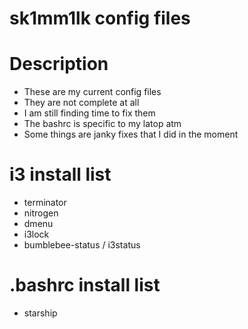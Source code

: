 # sk1mm1lk config files

# Description
- These are my current config files
- They are not complete at all
- I am still finding time to fix them
- The bashrc is specific to my latop atm
- Some things are janky fixes that I did in the moment

# i3 install list
- terminator
- nitrogen
- dmenu
- i3lock
- bumblebee-status / i3status

# .bashrc install list
- starship
